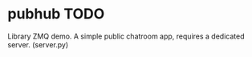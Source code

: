 # pubhub TODO
Library ZMQ demo. A simple public chatroom app, requires a dedicated server. (server.py)

